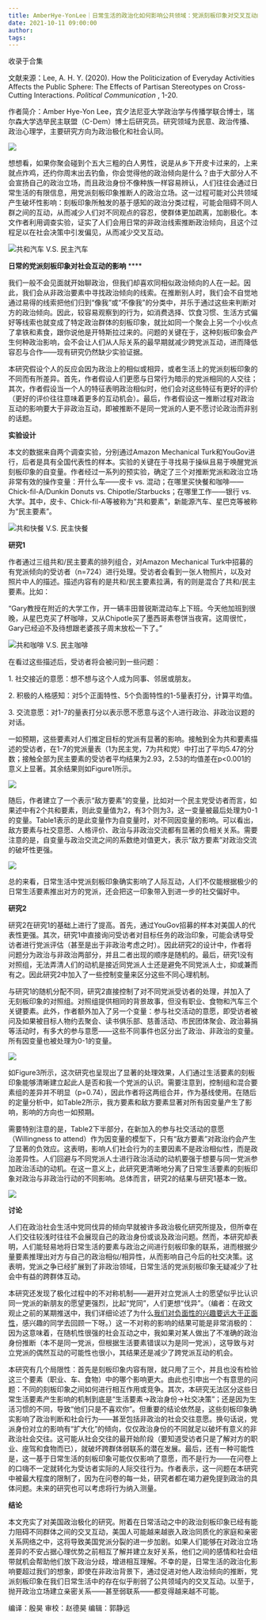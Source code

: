 ```yaml
---
title: AmberHye-YonLee｜日常生活的政治化如何影响公共领域：党派刻板印象对交叉互动的影响
date: 2021-10-11 09:00:00
author: 
tags: 
---
```



收录于合集

文献来源：Lee, A. H. Y. (2020). How the Politicization of Everyday Activities
Affects the Public Sphere: The Effects of Partisan Stereotypes on Cross-
Cutting Interactions. _Political Communication_ , 1-20.

  

作者简介：Amber Hye-Yon
Lee，宾夕法尼亚大学政治学与传播学联合博士，瑞尔森大学选举民主联盟（C-Dem）博士后研究员。研究领域为民意、政治传播、政治心理学，主要研究方向为政治极化和社会认同。

  

![](/images/55/2.png)  

想想看，如果你聚会碰到个五大三粗的白人男性，说是从乡下开皮卡过来的，上来就点炸鸡，还约你周末出去钓鱼，你会觉得他的政治倾向是什么？由于大部分人不会宣扬自己的政治立场，而且政治身份不像种族一样容易辨认，人们往往会通过日常生活的有限信息，用党派刻板印象推断人的政治立场。这一过程可能对公共领域产生破坏性影响：刻板印象所触发的基于感知的政治分类过程，可能会阻碍不同人群之间的互动，从而减少人们对不同观点的容忍，使群体更加疏离，加剧极化。本文作者利用调查实验，证实了人们会用日常的非政治线索推断政治倾向，且这个过程足以在社会决策中引发偏见，从而减少交叉互动。

![](/images/55/3.png)共和汽车 V.S. 民主汽车

  

 **日常的党派刻板印象对社会互动的影响** ****

我们一般不会见面就开始聊政治，但我们却喜欢同相似政治倾向的人在一起。因此，我们会从非政治要素中寻找政治倾向的线索。在推断别人时，我们会不自觉地通过易得的线索把他们归到“像我”或“不像我”的分类中，并乐于通过这些来判断对方的政治倾向。因此，较容易观察到的行为，如消费选择、饮食习惯、生活方式偏好等线索也就变成了特定政治群体的刻板印象，就比如同一个聚会上另一个小伙点了拿铁和素食，跟你说他是开特斯拉过来的。问题的关键在于，这种刻板印象会产生何种政治影响，会不会让人们从人际关系的最早期就减少跨党派互动，进而降低容忍与合作——现有研究仍然缺少实验证据。

  

本研究假设个人的反应会因为政治上的相似或相异，或者生活上的党派刻板印象的不同而有所差异。首先，作者假设人们更愿与日常行为暗示的党派相同的人交往；其次，作者假设当一个人的特征表明政治相似时，他们会对这些特征有更好的评价（更好的评价往往意味着更多的互动机会）。最后，作者假设这一推断过程对政治互动的影响要大于非政治互动，即被推断不是同一党派的人更不愿讨论政治而非别的话题。

  

 **实验设计**

  

本文的数据来自两个调查实验，分别通过Amazon Mechanical
Turk和YouGov进行，后者是具有全国代表性的样本。实验的关键在于寻找易于操纵且易于唤醒党派刻板印象的自变量。作者经过一系列的预实验，确定了三个对推断党派和政治立场非常有效的操作变量：开什么车——皮卡
vs. 混动；在哪里买快餐和咖啡——Chick-fil-A/Dunkin Donuts vs. Chipotle/Starbucks；在哪里工作——银行
vs. 大学。其中，皮卡、Chick-fil-A等被称为“共和要素”，新能源汽车、星巴克等被称为“民主要素”。

![](/images/55/4.png)共和快餐 V.S. 民主快餐

  

 **研究1**

  

作者通过三组共和/民主要素的排列组合，对Amazon Mechanical
Turk中招募的有党派倾向的受访者（n=724）进行处理。受访者会看到一张人物照片，以及对照片中人的描述。描述内容有的是共和/民主要素拉满，有的则是混合了共和/民主要素。比如：

  

“Gary教授在附近的大学工作，开一辆丰田普锐斯混动车上下班。今天他加班到很晚，从星巴克买了杯咖啡，又从Chipotle买了墨西哥素卷饼当夜宵。这周很忙，Gary已经迫不及待想跟老婆孩子周末放松一下了。”

![](/images/55/5.png)共和咖啡 V.S. 民主咖啡

  

在看过这些描述后，受访者将会被问到一些问题：

1\. 社交接近的意愿：想不想与这个人成为同事、邻居或朋友。

2\. 积极的人格感知：对5个正面特性、5个负面特性的1-5量表打分，计算平均值。

3\. 交流意愿：对1-7的量表打分以表示愿不愿意与这个人进行政治、非政治议题的对话。

  

一如预期，这些要素对人们推定目标的党派有显著的影响。接触到全为共和要素描述的受访者，在1-7的党派量表（1为民主党，7为共和党）中打出了平均5.47的分数；接触全部为民主要素的受访者平均结果为2.93，2.53的均值差在p<0.001的意义上显著。其余结果则如Figure1所示。

![](/images/55/6.png)

  

随后，作者建立了一个表示“敌方要素”的变量，比如对一个民主党受访者而言，如果述中有2个共和要素，则此变量值为2，有3个则为3，这一变量被最后处理为0-1的变量。Table1表示的是此变量作为自变量时，对不同因变量的影响。可以看出，敌方要素与社交意愿、人格评价、政治与非政治交流都有显著的负相关关系。需要注意的是，自变量与政治交流之间的系数绝对值更大，表示“敌方要素”对政治交流的破坏性更强。

![](/images/55/7.png)

总的来看，日常生活中党派刻板印象确实影响了人际互动，人们不仅能根据极少的日常生活要素推出对方的党派，还会把这一印象带入到进一步的社交偏好中。

  

 **研究2**

研究2在研究1的基础上进行了提高。首先，通过YouGov招募的样本对美国人的代表性更强。其次，研究1中直接询问受访者对目标任务的政治印象，可能会诱导受访者进行党派评估（甚至是出于非政治考虑之时）。因此研究2的设计中，作者将问题分为政治与非政治两部分，并且二者出现的顺序是随机的。最后，研究1没有对照组，无法弄清人们的动机是接近同党派人士还是避免不同党派人士，抑或兼而有之。因此研究2中加入了一些控制变量来区分这些不同心理机制。

  

与研究1的随机分配不同，研究2直接控制了对不同党派受访者的处理，并加入了无刻板印象的对照组。对照组提供相同的背景故事，但没有职业、食物和汽车三个关键要素。此外，作者额外加入了另一个变量：参与社交活动的意愿，即受访者被问及如果被目标人物约去聚会、读书俱乐部、慈善活动、市民团体聚会、政治募捐等活动时，有多大的参与意愿——这些不同事件也区分出了政治、非政治的变量。所有因变量也被处理为0-1的变量。

![](/images/55/8.png)

如Figure3所示，这次研究也呈现出了显著的处理效果，人们通过生活要素的刻板印象能够清晰建立起此人是否和我一个党派的认识。需要注意到，控制组和混合要素组的差异并不明显（p=0.74），因此作者将这两组合并，作为基线使用。在随后的定量分析中，如Table2所示，我方要素和敌方要素显著对所有因变量产生了影响，影响的方向也一如预期。

  

需要特别注意的是，Table2下半部分，在新加入的参与社交活动的意愿（Willingness to
attend）作为因变量的模型下，只有“敌方要素”对政治约会产生了显著的负效应。这表明，影响人们社会行为的主要因素不是政治相似性，而是政治差异性。人们回避与不同党派人士进行政治活动的动机要强于想要与同一党派参加政治活动的动机。在这一意义上，此研究更清晰地分离了日常生活要素的刻板印象对政治与非政治行动的不同影响。总体而言，研究2的结果与研究1基本一致。

![](/images/55/9.png)

  

 **讨论**

  

人们在政治社会生活中党同伐异的倾向早就被许多政治极化研究所提及，但所幸在人们交往较浅时往往不会展现自己的政治身份或谈及政治问题。然而，本研究却表明，人们能轻易地将日常生活的要素与政治之间进行刻板印象的联系，进而根据少量要素推理出对方与自己的政治相似/相异性，从而影响自己今后的社交决策。这表明，党派之争已经扩展到了非政治领域，日常生活的党派刻板印象无疑减少了社会中有益的跨群体互动。

  

本研究还发现了极化过程中的不对称机制——避开对立党派人士的愿望似乎比认识同一党派的新朋友的愿望更强烈，比起“党同”，人们更想“伐异”。（编者：在政文观止之前的某期推送中，我们详细论述了为什么[我们对负面性的兴趣要远大于正面性](http://mp.weixin.qq.com/s?__biz=MzI5ODY0MTQ1OA==&mid=2247489268&idx=1&sn=bccf8aece41b8d40f42b2b99e79c5e84&chksm=eca3e7a9dbd46ebfa5c7d6a087428fbfbf6a545505865a54b89807d39087779c9accea67f091&scene=21#wechat_redirect)，感兴趣的同学去回顾一下呀。）这一不对称的影响的结果可能是非常消极的：因为这意味着，在随机性很强的社会互动之中，我如果对某人做出了不准确的政治身份推断（本不是同一党派，但根据生活要素错误以为是同一党派），这导致与对立党派的偶然互动的可能性也很小，其结果还是减少了跨党派互动的机会。

  

本研究有几个局限性：首先是刻板印象内容有限，就只用了三个，并且也没有检验这三个要素（职业、车、食物）中的哪个影响更大。由此也引申出一个有意思的问题：不同的刻板印象之间如何进行相互作用或竞争。其次，本研究无法区分这些日常生活要素产生影响的机制到底是“生活要素→政治身份→社交决策”；还是因为生活习惯的不同，导致“他们只是不喜欢你”。但重要的结论依然是，这些刻板印象确实影响了政治判断和社会行为——甚至包括非政治的社会交往意愿。换句话说，党派身份对立的影响有“扩大化”的倾向，仅仅政治身份的不同就足以破坏有意义的非政治社会交往。这可能从社会交往的最开始阶段（要知道受访者只是了解对方的职业、座驾和食物而已），就破坏跨群体弱联系的潜在发展。最后，还有一种可能性是，这一基于日常生活的刻板印象可能仅仅影响了意愿，而不是行为——在问卷上的口嗨不一定就转化为受访者实际的人际交往行为。作者表示，这一问题在本研究中被最大程度的限制了，因为在问卷的每一处，研究者都在竭力避免提到政治的具体问题。未来的研究也可以考虑将行为纳入测量。

  

 **结论**

  

本文充实了对美国政治极化的研究。附着在日常活动之中的政治刻板印象已经有能力阻碍不同群体之间的交叉互动，美国人可能越来越嵌入政治同质化的家庭和亲密关系网络之中，这将导致美国党派分裂的进一步加剧。如果人们能够在对政治立场差异的不安占据心理优势之前相互了解并建立友好关系，他们之间的感情和社会纽带就机会帮助他们放下政治分歧，增进相互理解。不幸的是，日常生活的政治化影响要超过我们的想象，即使在非政治背景下，通过促进对他人政治倾向的推断，党派刻板印象在我们日常生活中的存在似乎削弱了公共领域内的交叉互动。以至于，抛开政治立场建立亲密关系——甚至弱联系——都变得越来越不可能。

  

编译：殷昊 审校：赵德昊 编辑：郭静远

